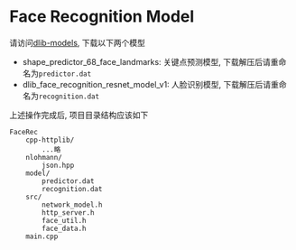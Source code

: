 # Face Recognition Model

请访问[dlib-models](https://github.com/davisking/dlib-models), 下载以下两个模型
* shape_predictor_68_face_landmarks: 关键点预测模型, 下载解压后请重命名为`predictor.dat`
* dlib_face_recognition_resnet_model_v1: 人脸识别模型, 下载解压后请重命名为`recognition.dat`

上述操作完成后, 项目目录结构应该如下
```
FaceRec
    cpp-httplib/
        ...略
    nlohmann/
        json.hpp
    model/
        predictor.dat
        recognition.dat
    src/
        network_model.h
        http_server.h
        face_util.h
        face_data.h
    main.cpp
```